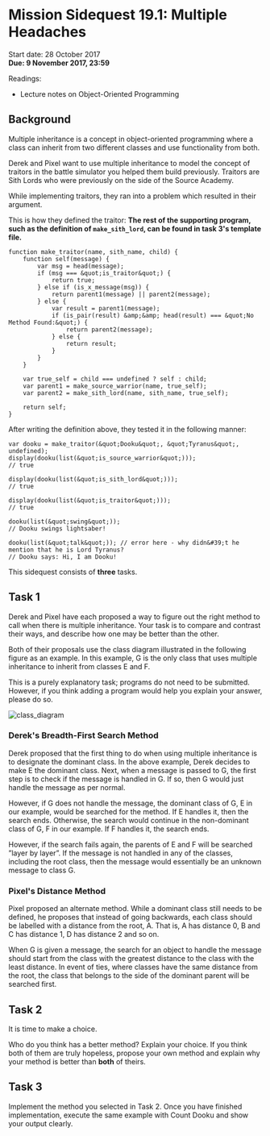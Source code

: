 # Mission Sidequest 19.1: Multiple Headaches

Start date: 28 October 2017  
**Due: 9 November 2017, 23:59**

Readings:  
- Lecture notes on Object-Oriented Programming 
    
    
## Background

Multiple inheritance is a concept in object-oriented programming where a class can inherit from two different classes and use functionality from both.

Derek and Pixel want to use multiple inheritance to model the concept of traitors in the battle simulator you helped them build previously. Traitors are Sith Lords who were previously on the side of the Source Academy.

While implementing traitors, they ran into a problem which resulted in their argument.

This is how they defined the traitor: **The rest of the supporting program, such as the definition of `make_sith_lord`, can be found in task 3&#39;s template file.**

```
function make_traitor(name, sith_name, child) {
    function self(message) {
        var msg = head(message);
        if (msg === &quot;is_traitor&quot;) {
            return true;
        } else if (is_x_message(msg)) {
            return parent1(message) || parent2(message);
        } else {
            var result = parent1(message);
            if (is_pair(result) &amp;&amp; head(result) === &quot;No Method Found:&quot;) {
                return parent2(message);
            } else {
                return result;
            }
        }
    }

    var true_self = child === undefined ? self : child;
    var parent1 = make_source_warrior(name, true_self);
    var parent2 = make_sith_lord(name, sith_name, true_self);

    return self;
}

```

After writing the definition above, they tested it in the following manner:

```
var dooku = make_traitor(&quot;Dooku&quot;, &quot;Tyranus&quot;, undefined);
display(dooku(list(&quot;is_source_warrior&quot;)));
// true

display(dooku(list(&quot;is_sith_lord&quot;)));
// true

display(dooku(list(&quot;is_traitor&quot;)));
// true

dooku(list(&quot;swing&quot;));
// Dooku swings lightsaber!

dooku(list(&quot;talk&quot;)); // error here - why didn&#39;t he mention that he is Lord Tyranus?
// Dooku says: Hi, I am Dooku!
```

This sidequest consists of **three** tasks.

## Task 1

Derek and Pixel have each proposed a way to figure out the right method to call when there is multiple inheritance. Your task is to compare and contrast their ways, and describe how one may be better than the other.

Both of their proposals use the class diagram illustrated in the following figure as an example. In this example, G is the only class that uses multiple inheritance to inherit from classes E and F.

This is a purely explanatory task; programs do not need to be submitted. However, if you think adding a program would help you explain your answer, please do so.

![class_diagram](https://i.imgur.com/Lkkpj47.jpg)

### Derek's Breadth-First Search Method

Derek proposed that the first thing to do when using multiple inheritance is to designate the dominant class. In the above example, Derek decides to make E the dominant class. Next, when a message is passed to G, the first step is to check if the message is handled in G. If so, then G would just handle the message as per normal.

However, if G does not handle the message, the dominant class of G, E in our example, would be searched for the method. If E handles it, then the search ends. Otherwise, the search would continue in the non-dominant class of G, F in our example. If F handles it, the search ends.

However, if the search fails again, the parents of E and F will be searched ”layer by layer”. If the message is not handled in any of the classes, including the root class, then the message would essentially be an unknown message to class G.

### Pixel's Distance Method

Pixel proposed an alternate method. While a dominant class still needs to be defined, he proposes that instead of going backwards, each class should be labelled with a distance from the root, A. That is, A has distance 0, B and C has distance 1, D has distance 2 and so on.

When G is given a message, the search for an object to handle the message should start from the class with the greatest distance to the class with the least distance. In event of ties, where classes have the same distance from the root, the class that belongs to the side of the dominant parent will be searched first.


## Task 2

It is time to make a choice.

Who do you think has a better method? Explain your choice. If you think both of them are truly hopeless, propose your own method and explain why your method is better than **both** of theirs.


## Task 3

Implement the method you selected in Task 2. Once you have finished implementation, execute the same example with Count Dooku and show your output clearly.